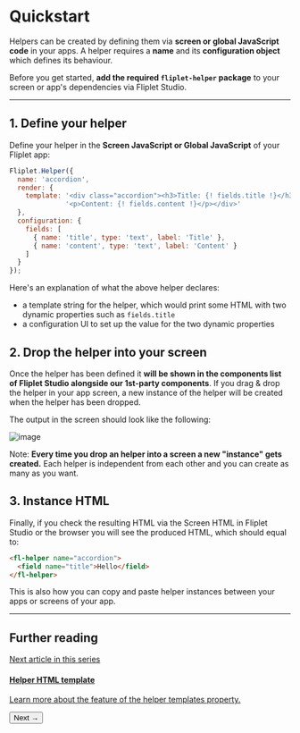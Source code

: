 # Quickstart

Helpers can be created by defining them via **screen or global JavaScript code** in your apps. A helper requires a **name** and its **configuration object** which defines its behaviour.

<p class="quote">Before you get started, <strong>add the required <code>fliplet-helper</code> package</strong> to your screen or app's dependencies via Fliplet Studio.</p>

---

## 1. Define your helper

Define your helper in the <strong>Screen JavaScript or Global JavaScript</strong> of your Fliplet app:

```js
Fliplet.Helper({
  name: 'accordion',
  render: {
    template: '<div class="accordion"><h3>Title: {! fields.title !}</h3>' +
              '<p>Content: {! fields.content !}</p></div>'
  },
  configuration: {
    fields: [
      { name: 'title', type: 'text', label: 'Title' },
      { name: 'content', type: 'text', label: 'Content' }
    ]
  }
});
```

Here's an explanation of what the above helper declares:
- a template string for the helper, which would print some HTML with two dynamic properties such as `fields.title`
- a configuration UI to set up the value for the two dynamic properties

## 2. Drop the helper into your screen

Once the helper has been defined it **will be shown in the components list of Fliplet Studio alongside our 1st-party components**. If you drag & drop the helper in your app screen, a new instance of the helper will be created when the helper has been dropped.

The output in the screen should look like the following:

![image](/assets/img/helper-1.png)

<p class="quote">Note: <strong>Every time you drop an helper into a screen a new "instance" gets created.</strong> Each helper is independent from each other and you can create as many as you want.</p>

## 3. Instance HTML

Finally, if you check the resulting HTML via the Screen HTML in Fliplet Studio or the browser you will see the produced HTML, which should equal to:

```html
<fl-helper name="accordion">
  <field name="title">Hello</field>
</fl-helper>
```

This is also how you can copy and paste helper instances between your apps or screens of your app.

---

## Further reading

<section class="blocks alt">
  <a class="bl two" href="templates.html">
    <div>
      <span class="pin">Next article in this series</span>
      <h4>Helper HTML template</h4>
      <p>Learn more about the feature of the helper templates property.</p>
      <button>Next &rarr;</button>
    </div>
  </a>
</section>